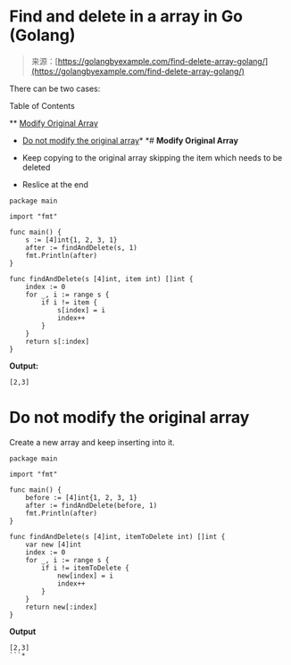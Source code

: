 <!--yml
category: 未分类
date: 2024-10-13 06:13:41
-->

# Find and delete in a array in Go (Golang)

> 来源：[https://golangbyexample.com/find-delete-array-golang/](https://golangbyexample.com/find-delete-array-golang/)

There can be two cases:

Table of Contents

 **   [Modify Original Array](#Modify_Original_Array "Modify Original Array")
*   [Do not modify the original array](#Do_not_modify_the_original_array "Do not modify the original array")*  *# **Modify Original Array**

*   Keep copying to the original array skipping the item which needs to be deleted

*   Reslice at the end

```
package main

import "fmt"

func main() {
    s := [4]int{1, 2, 3, 1}
    after := findAndDelete(s, 1)
    fmt.Println(after)
}

func findAndDelete(s [4]int, item int) []int {
    index := 0
    for _, i := range s {
        if i != item {
            s[index] = i
            index++
        }
    }
    return s[:index]
}
```

**Output:**

```
[2,3]
```

# **Do not modify the original array**

Create a new array and keep inserting into it.

```
package main

import "fmt"

func main() {
    before := [4]int{1, 2, 3, 1}
    after := findAndDelete(before, 1)
    fmt.Println(after)
}

func findAndDelete(s [4]int, itemToDelete int) []int {
    var new [4]int
    index := 0
    for _, i := range s {
        if i != itemToDelete {
            new[index] = i
            index++
        }
    }
    return new[:index]
}
```

**Output**

```
[2,3]
```*